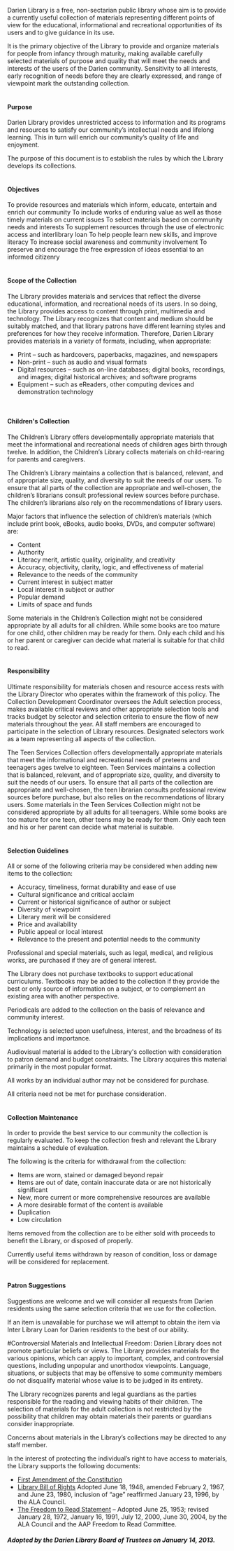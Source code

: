 Darien Library is a free, non-sectarian public library whose aim is to provide a currently useful collection of materials representing different points of view for the educational, informational and recreational opportunities of its users and to give guidance in its use.

It is the primary objective of the Library to provide and organize materials for people from infancy through maturity, making available carefully selected materials of purpose and quality that will meet the needs and interests of the users of the Darien community. Sensitivity to all interests, early recognition of needs before they are clearly expressed, and range of viewpoint mark the outstanding collection.
<br />
<br />
<h4><i class="fa fa-chevron-right"></i> Purpose</h4>

Darien Library provides unrestricted access to information and its programs and resources to satisfy our community’s intellectual needs and lifelong learning. This in turn will enrich our community’s quality of life and enjoyment.

The purpose of this document is to establish the rules by which the Library develops its collections.
<br />
<br />
<h4><i class="fa fa-chevron-right"></i> Objectives</h4>

To provide resources and materials which inform, educate, entertain and enrich our community
To include works of enduring value as well as those timely materials on current issues
To select materials based on community needs and interests
To supplement resources through the use of electronic access and interlibrary loan
To help people learn new skills, and improve literacy
To increase social awareness and community involvement
To preserve and encourage the free expression of ideas essential to an informed citizenry
<br />
<br />
<h4><i class="fa fa-chevron-right"></i> Scope of the Collection</h4>

The Library provides materials and services that reflect the diverse educational, information, and recreational needs of its users. In so doing, the Library provides access to content through print, multimedia and technology. The Library recognizes that content and medium should be suitably matched, and that library patrons have different learning styles and preferences for how they receive information. Therefore, Darien Library provides materials in a variety of formats, including, when appropriate:

* Print – such as hardcovers, paperbacks, magazines, and newspapers
* Non-print – such as audio and visual formats
* Digital resources – such as on-line databases; digital books, recordings, and images; digital historical archives; and software programs
* Equipment – such as eReaders, other computing devices and demonstration technology
<br />
<h4><i class="fa fa-chevron-right"></i> Children's Collection</h4>
The Children’s Library offers developmentally appropriate materials that meet the informational and recreational needs of children ages birth through twelve. In addition, the Children’s Library collects materials on child-rearing for parents and caregivers.

The Children’s Library maintains a collection that is balanced, relevant, and of appropriate size, quality, and diversity to suit the needs of our users. To ensure that all parts of the collection are appropriate and well-chosen, the children’s librarians consult professional review sources before purchase. The children’s librarians also rely on the recommendations of library users.

Major factors that influence the selection of children’s materials (which include print book, eBooks, audio books, DVDs, and computer software) are:

* Content
* Authority
* Literacy merit, artistic quality, originality, and creativity
* Accuracy, objectivity, clarity, logic, and effectiveness of material
* Relevance to the needs of the community
* Current interest in subject matter
* Local interest in subject or author
* Popular demand
* Limits of space and funds

Some materials in the Children’s Collection might not be considered appropriate by all adults for all children. While some books are too mature for one child, other children may be ready for them. Only each child and his or her parent or caregiver can decide what material is suitable for that child to read.
<br />
<br />
<h4><i class="fa fa-chevron-right"></i> Responsibility</h4>

Ultimate responsibility for materials chosen and resource access rests with the Library Director who operates within the framework of this policy. The Collection Development Coordinator oversees the Adult selection process, makes available critical reviews and other appropriate selection tools and tracks budget by selector and selection criteria to ensure the flow of new materials throughout the year. All staff members are encouraged to participate in the selection of Library resources. Designated selectors work as a team representing all aspects of the collection.

The Teen Services Collection offers developmentally appropriate materials that meet the informational and recreational needs of preteens and teenagers ages twelve to eighteen. Teen Services maintains a collection that is balanced, relevant, and of appropriate size, quality, and diversity to suit the needs of our users. To ensure that all parts of the collection are appropriate and well-chosen, the teen librarian consults professional review sources before purchase, but also relies on the recommendations of library users. Some materials in the Teen Services Collection might not be considered appropriate by all adults for all teenagers. While some books are too mature for one teen, other teens may be ready for them. Only each teen and his or her parent can decide what material is suitable.
<br />
<br />
<h4><i class="fa fa-chevron-right"></i> Selection Guidelines</h4>

All or some of the following criteria may be considered when adding new items to the collection:

* Accuracy, timeliness, format durability and ease of use
* Cultural significance and critical acclaim
* Current or historical significance of author or subject
* Diversity of viewpoint
* Literary merit will be considered
* Price and availability
* Public appeal or local interest
* Relevance to the present and potential needs to the community

Professional and special materials, such as legal, medical, and religious works, are purchased if they are of general interest.

The Library does not purchase textbooks to support educational curriculums. Textbooks may be added to the collection if they provide the best or only source of information on a subject, or to complement an existing area with another perspective.

Periodicals are added to the collection on the basis of relevance and community interest.

Technology is selected upon usefulness, interest, and the broadness of its implications and importance.

Audiovisual material is added to the Library's collection with consideration to patron demand and budget constraints. The Library acquires this material primarily in the most popular format.

All works by an individual author may not be considered for purchase.

All criteria need not be met for purchase consideration.
<br />
<br />
<h4><i class="fa fa-chevron-right"></i> Collection Maintenance</h4>

In order to provide the best service to our community the collection is regularly evaluated. To keep the collection fresh and relevant the Library maintains a schedule of evaluation.

The following is the criteria for withdrawal from the collection:

* Items are worn, stained or damaged beyond repair
* Items are out of date, contain inaccurate data or are not historically significant
* New, more current or more comprehensive resources are available
* A more desirable format of the content is available
* Duplication
* Low circulation

Items removed from the collection are to be either sold with proceeds to benefit the Library, or disposed of properly.

Currently useful items withdrawn by reason of condition, loss or damage will be considered for replacement.
<br />
<br />
<h4><i class="fa fa-chevron-right"></i> Patron Suggestions</h4>

Suggestions are welcome and we will consider all requests from Darien residents using the same selection criteria that we use for the collection.

If an item is unavailable for purchase we will attempt to obtain the item via Inter Library Loan for Darien residents to the best of our ability.

#Controversial Materials and Intellectual Freedom:
Darien Library does not promote particular beliefs or views. The Library provides materials for the various opinions, which can apply to important, complex, and controversial questions, including unpopular and unorthodox viewpoints. Language, situations, or subjects that may be offensive to some community members do not disqualify material whose value is to be judged in its entirety.

The Library recognizes parents and legal guardians as the parties responsible for the reading and viewing habits of their children. The selection of materials for the adult collection is not restricted by the possibility that children may obtain materials their parents or guardians consider inappropriate.

Concerns about materials in the Library’s collections may be directed to any staff member.

In the interest of protecting the individual’s right to have access to materials, the Library supports the following documents:

* [First Amendment of the Constitution](http://www.ala.org/advocacy/intfreedom/censorshipfirstamendmentissues/firstamendment "First Amendment of the Constitution")
* [Library Bill of Rights](http://www.ala.org/advocacy/intfreedom/librarybill "Library Bill of Rights") Adopted June 18, 1948, amended February 2, 1967, and June 23, 1980, inclusion of “age” reaffirmed January 23, 1996, by the ALA Council.
* [The Freedom to Read Statement](http://www.ala.org/advocacy/intfreedom/statementspols/freedomreadstatement "The Freedom to Read Statement") – Adopted June 25, 1953; revised January 28, 1972, January 16, 1991, July 12, 2000, June 30, 2004, by the ALA Council and the AAP Freedom to Read Committee.

<div class="margin-bottom-30"></div>

<h4><i class="fa fa-gavel"></i> <em>Adopted by the Darien Library Board of Trustees on January 14, 2013.</em></h4>
<div class="margin-bottom-20"></div>
